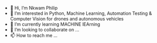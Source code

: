 - 👋 Hi, I’m Nkwam Philip
- 👀 I’m interested in Python, Machine Learning, Automation Testing & Computer Vision for drones and autonomous vehicles
- 🌱 I’m currently learning MACHINE lEArning
- 💞️ I’m looking to collaborate on ...
- 📫 How to reach me ...

<!---
NkwamPhilip/NkwamPhilip is a ✨ special ✨ repository because its `README.md` (this file) appears on your GitHub profile.
You can click the Preview link to take a look at your changes.
--->
